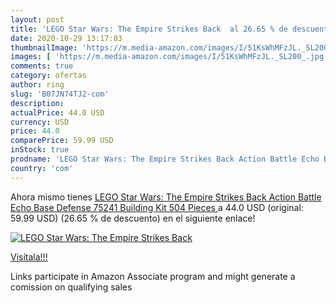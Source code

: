 ```yaml
---
layout: post
title: 'LEGO Star Wars: The Empire Strikes Back  al 26.65 % de descuento'
date: 2020-10-29 13:17:03
thumbnailImage: 'https://m.media-amazon.com/images/I/51KsWhMFzJL._SL200_.jpg'
images: [ 'https://m.media-amazon.com/images/I/51KsWhMFzJL._SL200_.jpg' ]
comments: true
category: ofertas
author: ring
slug: 'B07JN74TJ2-com'
description:
actualPrice: 44.0 USD
currency: USD
price: 44.0
comparePrice: 59.99 USD
inStock: true
prodname: 'LEGO Star Wars: The Empire Strikes Back Action Battle Echo Base Defense 75241 Building Kit  504 Pieces '
country: 'com'
---
```


Ahora mismo tienes [LEGO Star Wars: The Empire Strikes Back Action Battle Echo Base Defense 75241 Building Kit  504 Pieces ](https://www.amazon.com/dp/B07JN74TJ2/?tag=tolees-20) a 44.0 USD (original: 59.99 USD) (26.65 %  de descuento) en el siguiente enlace!

[![LEGO Star Wars: The Empire Strikes Back ](https://m.media-amazon.com/images/I/51KsWhMFzJL._SL200_.jpg)](https://www.amazon.com/dp/B07JN74TJ2/?tag=tolees-20)

[Visítala!!!](https://www.amazon.com/dp/B07JN74TJ2/?tag=tolees-20)

Links participate in Amazon Associate program and might generate a comission on qualifying sales
